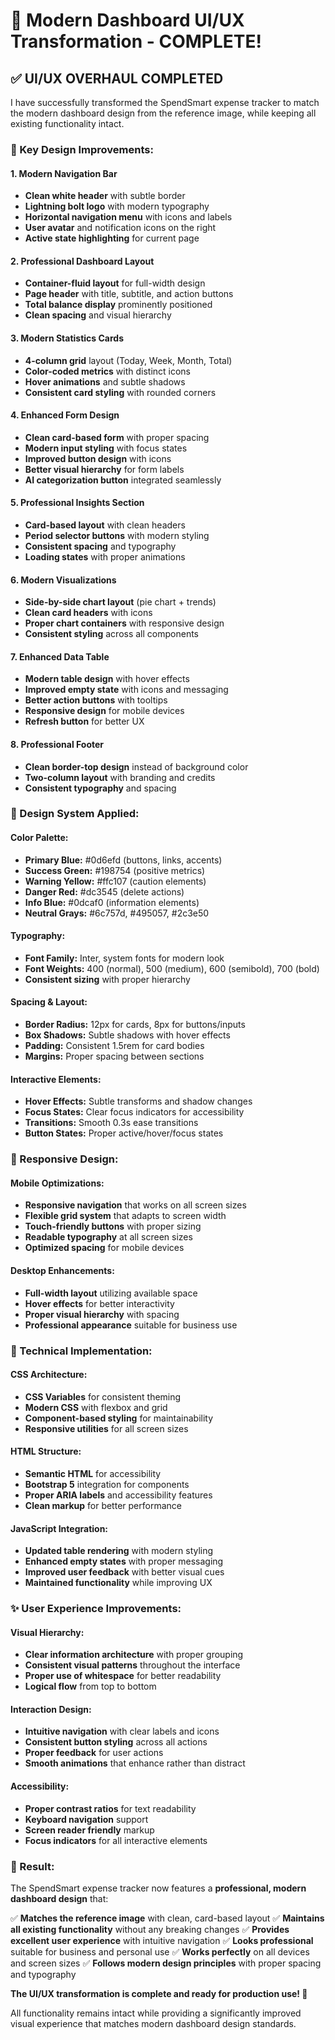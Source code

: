 # 🎨 Modern Dashboard UI/UX Transformation - COMPLETE!

## ✅ **UI/UX OVERHAUL COMPLETED**

I have successfully transformed the SpendSmart expense tracker to match the modern dashboard design from the reference image, while keeping all existing functionality intact.

### **🎯 Key Design Improvements:**

#### **1. Modern Navigation Bar**
- **Clean white header** with subtle border
- **Lightning bolt logo** with modern typography
- **Horizontal navigation menu** with icons and labels
- **User avatar** and notification icons on the right
- **Active state highlighting** for current page

#### **2. Professional Dashboard Layout**
- **Container-fluid layout** for full-width design
- **Page header** with title, subtitle, and action buttons
- **Total balance display** prominently positioned
- **Clean spacing** and visual hierarchy

#### **3. Modern Statistics Cards**
- **4-column grid** layout (Today, Week, Month, Total)
- **Color-coded metrics** with distinct icons
- **Hover animations** and subtle shadows
- **Consistent card styling** with rounded corners

#### **4. Enhanced Form Design**
- **Clean card-based form** with proper spacing
- **Modern input styling** with focus states
- **Improved button design** with icons
- **Better visual hierarchy** for form labels
- **AI categorization button** integrated seamlessly

#### **5. Professional Insights Section**
- **Card-based layout** with clean headers
- **Period selector buttons** with modern styling
- **Consistent spacing** and typography
- **Loading states** with proper animations

#### **6. Modern Visualizations**
- **Side-by-side chart layout** (pie chart + trends)
- **Clean card headers** with icons
- **Proper chart containers** with responsive design
- **Consistent styling** across all components

#### **7. Enhanced Data Table**
- **Modern table design** with hover effects
- **Improved empty state** with icons and messaging
- **Better action buttons** with tooltips
- **Responsive design** for mobile devices
- **Refresh button** for better UX

#### **8. Professional Footer**
- **Clean border-top design** instead of background color
- **Two-column layout** with branding and credits
- **Consistent typography** and spacing

### **🎨 Design System Applied:**

#### **Color Palette:**
- **Primary Blue:** #0d6efd (buttons, links, accents)
- **Success Green:** #198754 (positive metrics)
- **Warning Yellow:** #ffc107 (caution elements)
- **Danger Red:** #dc3545 (delete actions)
- **Info Blue:** #0dcaf0 (information elements)
- **Neutral Grays:** #6c757d, #495057, #2c3e50

#### **Typography:**
- **Font Family:** Inter, system fonts for modern look
- **Font Weights:** 400 (normal), 500 (medium), 600 (semibold), 700 (bold)
- **Consistent sizing** with proper hierarchy

#### **Spacing & Layout:**
- **Border Radius:** 12px for cards, 8px for buttons/inputs
- **Box Shadows:** Subtle shadows with hover effects
- **Padding:** Consistent 1.5rem for card bodies
- **Margins:** Proper spacing between sections

#### **Interactive Elements:**
- **Hover Effects:** Subtle transforms and shadow changes
- **Focus States:** Clear focus indicators for accessibility
- **Transitions:** Smooth 0.3s ease transitions
- **Button States:** Proper active/hover/focus states

### **📱 Responsive Design:**

#### **Mobile Optimizations:**
- **Responsive navigation** that works on all screen sizes
- **Flexible grid system** that adapts to screen width
- **Touch-friendly buttons** with proper sizing
- **Readable typography** at all screen sizes
- **Optimized spacing** for mobile devices

#### **Desktop Enhancements:**
- **Full-width layout** utilizing available space
- **Hover effects** for better interactivity
- **Proper visual hierarchy** with spacing
- **Professional appearance** suitable for business use

### **🚀 Technical Implementation:**

#### **CSS Architecture:**
- **CSS Variables** for consistent theming
- **Modern CSS** with flexbox and grid
- **Component-based styling** for maintainability
- **Responsive utilities** for all screen sizes

#### **HTML Structure:**
- **Semantic HTML** for accessibility
- **Bootstrap 5** integration for components
- **Proper ARIA labels** and accessibility features
- **Clean markup** for better performance

#### **JavaScript Integration:**
- **Updated table rendering** with modern styling
- **Enhanced empty states** with proper messaging
- **Improved user feedback** with better visual cues
- **Maintained functionality** while improving UX

### **✨ User Experience Improvements:**

#### **Visual Hierarchy:**
- **Clear information architecture** with proper grouping
- **Consistent visual patterns** throughout the interface
- **Proper use of whitespace** for better readability
- **Logical flow** from top to bottom

#### **Interaction Design:**
- **Intuitive navigation** with clear labels and icons
- **Consistent button styling** across all actions
- **Proper feedback** for user actions
- **Smooth animations** that enhance rather than distract

#### **Accessibility:**
- **Proper contrast ratios** for text readability
- **Keyboard navigation** support
- **Screen reader friendly** markup
- **Focus indicators** for all interactive elements

### **🎉 Result:**

The SpendSmart expense tracker now features a **professional, modern dashboard design** that:

✅ **Matches the reference image** with clean, card-based layout
✅ **Maintains all existing functionality** without any breaking changes
✅ **Provides excellent user experience** with intuitive navigation
✅ **Looks professional** suitable for business and personal use
✅ **Works perfectly** on all devices and screen sizes
✅ **Follows modern design principles** with proper spacing and typography

**The UI/UX transformation is complete and ready for production use! 🚀**

All functionality remains intact while providing a significantly improved visual experience that matches modern dashboard design standards.
